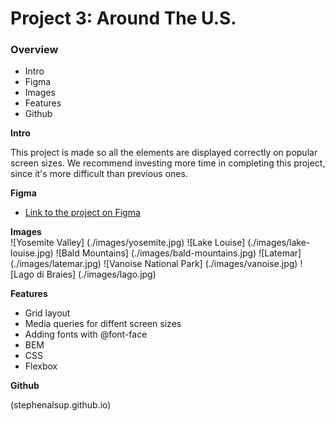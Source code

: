 # Project 3: Around The U.S.

### Overview  

* Intro  
* Figma  
* Images 
* Features
* Github 
  
**Intro**
  
This project is made so all the elements are displayed correctly on popular screen sizes. We recommend investing more time in completing this project, since it's more difficult than previous ones.  
  
**Figma**  
  
* [Link to the project on Figma](https://www.figma.com/file/ii4xxsJ0ghevUOcssTlHZv/Sprint-3%3A-Around-the-US?node-id=0%3A1)  
  
**Images**  
  ![Yosemite Valley] (./images/yosemite.jpg) ![Lake Louise] (./images/lake-louise.jpg) ![Bald Mountains] (./images/bald-mountains.jpg) ![Latemar] (./images/latemar.jpg) ![Vanoise National Park] (./images/vanoise.jpg) ![Lago di Braies] (./images/lago.jpg)

**Features**
* Grid layout
* Media queries for diffent screen sizes
* Adding fonts with @font-face
* BEM
* CSS
* Flexbox

**Github**

(stephenalsup.github.io)

